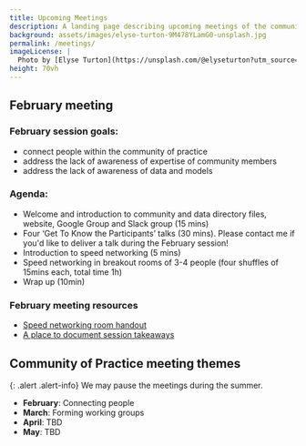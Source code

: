 ```yaml
---
title: Upcoming Meetings
description: A landing page describing upcoming meetings of the community of practice
background: assets/images/elyse-turton-9M478YLamG0-unsplash.jpg
permalink: /meetings/
imageLicense: |
  Photo by [Elyse Turton](https://unsplash.com/@elyseturton?utm_source=unsplash&utm_medium=referral&utm_content=creditCopyText) on [Unsplash](https://unsplash.com/s/photos/nova-scotia?utm_source=unsplash&utm_medium=referral&utm_content=creditCopyText)  
height: 70vh
---
```



## February meeting

### February session goals: 
- connect people within the community of practice
- address the lack of awareness of expertise of community members
- address the lack of awareness of data and models

### Agenda:
* Welcome and introduction to community and data directory files, website, Google Group and Slack group (15 mins)
* Four ‘Get To Know the Participants’ talks (30 mins). Please contact me if you'd like to deliver a talk during the February session!
* Introduction to speed networking (5 mins)
* Speed networking in breakout rooms of 3-4 people (four shuffles of 15mins each, total time 1h)
* Wrap up (10min)

### February meeting resources

* [Speed networking room handout](https://docs.google.com/document/d/1m8zaV6yK97pGITH2V3LdfSQUI6NNnxjZiEv4SNFfQ5o/edit?usp=sharing)
* [A place to document session takeaways](https://docs.google.com/document/d/1mL5dBxoGxEvjeoZqI3IUrGcpmosOv6kuYY62tYPrGQc/edit?usp=sharing)


## Community of Practice meeting themes

{: .alert .alert-info}
We may pause the meetings during the summer. 


* **February**: Connecting people
* **March**: Forming working groups
* **April**: TBD
* **May**: TBD

